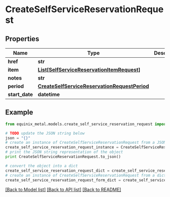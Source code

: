 # CreateSelfServiceReservationRequest


## Properties
Name | Type | Description | Notes
------------ | ------------- | ------------- | -------------
**href** | **str** |  | [optional] 
**item** | [**List[SelfServiceReservationItemRequest]**](SelfServiceReservationItemRequest.md) |  | [optional] 
**notes** | **str** |  | [optional] 
**period** | [**CreateSelfServiceReservationRequestPeriod**](CreateSelfServiceReservationRequestPeriod.md) |  | [optional] 
**start_date** | **datetime** |  | [optional] 

## Example

```python
from equinix_metal.models.create_self_service_reservation_request import CreateSelfServiceReservationRequest

# TODO update the JSON string below
json = "{}"
# create an instance of CreateSelfServiceReservationRequest from a JSON string
create_self_service_reservation_request_instance = CreateSelfServiceReservationRequest.from_json(json)
# print the JSON string representation of the object
print CreateSelfServiceReservationRequest.to_json()

# convert the object into a dict
create_self_service_reservation_request_dict = create_self_service_reservation_request_instance.to_dict()
# create an instance of CreateSelfServiceReservationRequest from a dict
create_self_service_reservation_request_form_dict = create_self_service_reservation_request.from_dict(create_self_service_reservation_request_dict)
```
[[Back to Model list]](../README.md#documentation-for-models) [[Back to API list]](../README.md#documentation-for-api-endpoints) [[Back to README]](../README.md)



